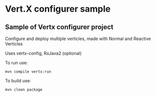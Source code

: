 # Vert.X configurer sample

## Sample of Vertx configurer project

Configure and deploy multiple verticles, made with Normal and Reactive Verticles

Uses vertx-config, RxJava2 (optional)

To run use:
```
mvn compile vertx:run
```

To build use:
```
mvn clean package
```
